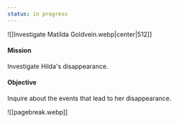 ```yaml
---
status: in progress
---
```

![[Investigate Matilda Goldvein.webp|center|512]]
#### Mission
Investigate Hilda's disappearance. 
#### Objective
Inquire about the events that lead to her disappearance.

![[pagebreak.webp]]